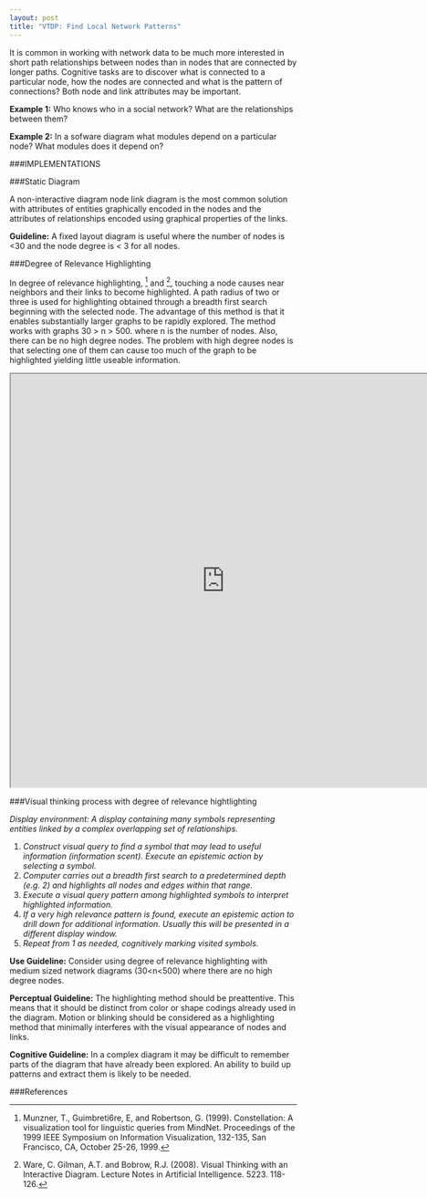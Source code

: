 ```yaml
---
layout: post
title: "VTDP: Find Local Network Patterns" 
--- 
```


It is common in working with network data to be much more interested in short path relationships between nodes than in nodes that are connected by longer paths. Cognitive tasks are to discover what is connected to a particular node, how the nodes are connected and what is the pattern of connections? Both node and link attributes may be important. 

**Example 1:** Who knows who in a social network? What are the relationships between them? 

**Example 2:** In a sofware diagram what modules depend on a particular node? What modules does it depend on?

###IMPLEMENTATIONS 

###Static Diagram 

A non-interactive diagram node link diagram is the most common solution with attributes of entities graphically encoded in the nodes and the attributes of relationships encoded using graphical properties of the links. 

**Guideline:** A fixed layout diagram is useful where the number of nodes is <30 and the node degree is < 3 for all nodes. 

###Degree of Relevance Highlighting 

In degree of relevance highlighting, [^1] and [^2], touching a node causes near neighbors and their links to become highlighted. A path radius of two or three is used for highlighting obtained through a breadth first search beginning with the selected node. The advantage of this method is that it enables substantially larger graphs to be rapidly explored. The method works with graphs 30 > n > 500. where n is the number of nodes. Also, there can be no high degree nodes. The problem with high degree nodes is that selecting one of them can cause too much of the graph to be highlighted yielding little useable information. 

<iframe src="http://assets.oculusinfo.com/demos/vtdp/local-network-patterns/index.html" width="750" height="725"></iframe>

###Visual thinking process with degree of relevance hightlighting  

*Display environment: A display containing many symbols representing entities linked by a complex overlapping set of relationships.*

1. *Construct visual query to find a symbol that may lead to useful information (information scent).
    Execute an epistemic action by selecting a symbol.*
2. *Computer carries out a breadth first search to a predetermined depth (e.g. 2) and highlights all nodes and edges within that range.* 
3. *Execute a visual query pattern among highlighted symbols to interpret highlighted information.*
4. *If a very high relevance pattern is found, execute an epistemic action to drill down for additional information. Usually this will be presented in a different display window.*
5. *Repeat from 1 as needed, cognitively marking visited symbols.*
 
**Use Guideline:** Consider using degree of relevance highlighting with medium sized network diagrams (30<n<500) where there are no high degree nodes. 

**Perceptual Guideline:** The highlighting method should be preattentive. This means that it should be distinct from color or shape codings already used in the diagram. Motion or blinking should be considered as a highlighting method that minimally interferes with the visual appearance of nodes and links. 

**Cognitive Guideline:** In a complex diagram it may be difficult to remember parts of the diagram that have already been explored. An ability to build up patterns and extract them is likely to be needed. 


###References 

[^1]: Munzner, T., Guimbreti6re, E, and Robertson, G. (1999). Constellation: A visualization tool for linguistic queries from MindNet. Proceedings of the 1999 IEEE Symposium on                Information Visualization, 132-135, San Francisco, CA, October 25-26, 1999. 
[^2]: Ware, C. Gilman, A.T. and Bobrow, R.J.  (2008). Visual Thinking with an Interactive Diagram. Lecture Notes in Artificial Intelligence.  5223. 118-126.  
 
 
 
